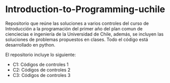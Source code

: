# Introduction-to-Programming-uchile
Repositorio que reúne las soluciones a varios controles del curso de Introducción a la programación del primer año del plan comun de cienciecias e ingeniería de la Universidad de Chile, además, se incluyen las soluciones de problemas propuestos en clases. Todo el código está desarrollado en python.

El repositorio incluye lo siguiente:

- C1: Códigos de controles 1
- C2: Códigos de controles 2
- C3: Códigos de controles 3

